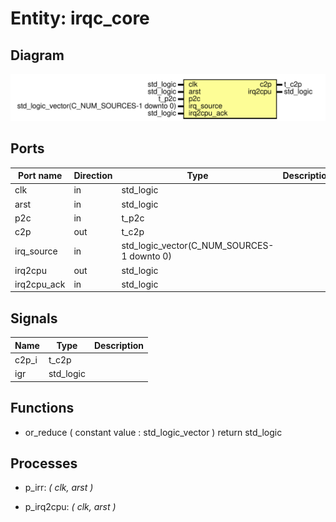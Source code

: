 # Entity: irqc_core
## Diagram
![Diagram](irqc_core.svg "Diagram")
## Ports
| Port name   | Direction | Type                                       | Description |
| ----------- | --------- | ------------------------------------------ | ----------- |
| clk         | in        | std_logic                                  |             |
| arst        | in        | std_logic                                  |             |
| p2c         | in        | t_p2c                                      |             |
| c2p         | out       | t_c2p                                      |             |
| irq_source  | in        | std_logic_vector(C_NUM_SOURCES-1 downto 0) |             |
| irq2cpu     | out       | std_logic                                  |             |
| irq2cpu_ack | in        | std_logic                                  |             |
## Signals
| Name  | Type      | Description |
| ----- | --------- | ----------- |
| c2p_i | t_c2p     |             |
| igr   | std_logic |             |
## Functions
- or_reduce <font id="function_arguments">(    constant value : std_logic_vector
    )</font> <font id="function_return">return std_logic</font>
## Processes
- p_irr: _( clk, arst )_

- p_irq2cpu: _( clk, arst )_

